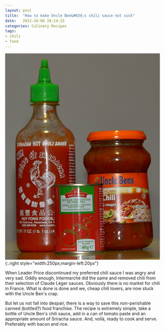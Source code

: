 ```yaml
---
layout: post
title:  "How to make Uncle Ben&#039;s chili sauce not suck"
date:   2012-10-06 20:14:15
categories: Culinary Recipes
tags:
- chili
- food
---
```


![1]{:.right style="width:250px;margin-left:20px"}

When Leader Price discontinued my preferred chili sauce I was angry and very sad. Oddly enough, Intermarché did the same and removed chili from their selection of Claude Léger sauces. Obviously there is no market for chili in France. What is done is done and we, cheap chili lovers, are now stuck with the Uncle Ben's crap.

But let us not fall into despair, there is a way to save this non-perishable canned (bottled?) food franchise. The recipe is extremely simple, take a bottle of Uncle Ben's chili sauce, add in a can of tomato paste and an appropriate amount of Sriracha sauce. And, voilà, ready to cook and serve. Preferably with bacon and rice.

 [1]: /images/Chiliupgrade.jpg "Uncle Ben's chili upgraded"